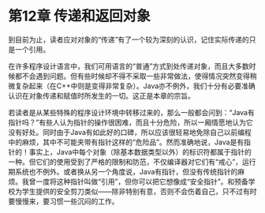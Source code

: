 # 第12章 传递和返回对象


到目前为止，读者应对对象的“传递”有了一个较为深刻的认识，记住实际传递的只是一个引用。

在许多程序设计语言中，我们可用语言的“普通”方式到处传递对象，而且大多数时候都不会遇到问题。但有些时候却不得不采取一些非常做法，使得情况突然变得稍微复杂起来（在C++中则是变得非常复杂）。Java亦不例外，我们十分有必要准确认识在对象传递和赋值时所发生的一切。这正是本章的宗旨。

若读者是从某些特殊的程序设计环境中转移过来的，那么一般都会问到：“Java有指针吗？”有些人认为指针的操作很困难，而且十分危险，所以一厢情愿地认为它没有好处。同时由于Java有如此好的口碑，所以应该很轻易地免除自己以前编程中的麻烦，其中不可能夹带有指针这样的“危险品”。然而准确地说，Java是有指针的！事实上，Java中每个对象（除基本数据类型以外）的标识符都属于指针的一种。但它们的使用受到了严格的限制和防范，不仅编译器对它们有“戒心”，运行期系统也不例外。或者换从另一个角度说，Java有指针，但没有传统指针的麻烦。我曾一度将这种指针叫做“引用”，但你可以把它想像成“安全指针”。和预备学校为学生提供的安全剪刀类似——除非特别有意，否则不会伤着自己，只不过有时要慢慢来，要习惯一些沉闷的工作。
